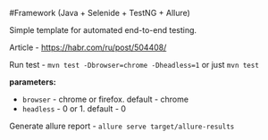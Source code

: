 #Framework (Java + Selenide + TestNG + Allure)

Simple template for automated end-to-end testing.

Article - https://habr.com/ru/post/504408/

Run test - `mvn test -Dbrowser=chrome -Dheadless=1` or just `mvn test`

**parameters:**

- `browser` - chrome or firefox. default - chrome 
- `headless` - 0 or 1. default - 0

Generate allure report  - `allure serve target/allure-results`
